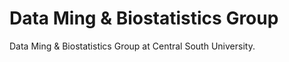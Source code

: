# Data Ming &amp; Biostatistics Group
Data Ming &amp; Biostatistics Group at Central South University.
